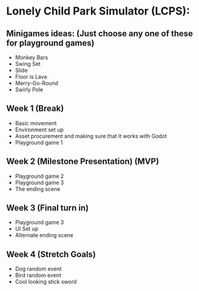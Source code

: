 # Lonely Child Park Simulator (LCPS): 
## Minigames ideas: (Just choose any one of these for playground games)
- Monkey Bars
- Swing Set
- Slide
- Floor is Lava
- Merry-Go-Round
- Swirly Pole

## Week 1 (Break)
- Basic movement 
- Environment set up 
- Asset procurement and making sure that it works with Godot
- Playground game 1 

## Week 2 (Milestone Presentation) (MVP)
- Playground game 2 
- Playground game 3 
- The ending scene 

## Week 3 (Final turn in)
- Playground game 3
- UI Set up
- Alternate ending scene

## Week 4 (Stretch Goals)
- Dog random event
- Bird random event
- Cool looking stick sword

